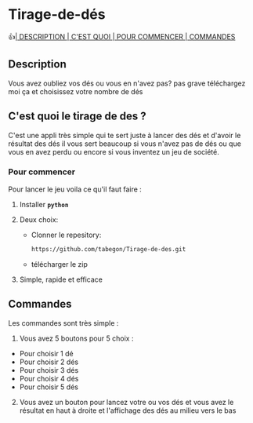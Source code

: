 # Tirage-de-dés

:+1:|<a href="#description"> DESCRIPTION </a>
 |<a href="#cest-quoi-le-tirage-de-des-"> C'EST QUOI </a>
 |<a href="#pour-commencer"> POUR COMMENCER </a>
 |<a href="#commandes"> COMMANDES </a>

## Description
Vous avez oubliez vos dés ou vous en n'avez pas? pas grave téléchargez moi ça et choisissez votre nombre de dés

## C'est quoi le tirage de des ?
C'est une appli très simple qui te sert juste à lancer des dés et d'avoir le résultat des dés il vous sert beaucoup si vous n'avez pas de dés ou que vous en avez perdu ou encore si vous inventez un jeu de société.

### Pour commencer
Pour lancer le jeu voila ce qu'il faut faire :
    
1. Installer __```python```__ 

2. Deux choix:
    - Clonner le repesitory:
        ```bash
        https://github.com/tabegon/Tirage-de-des.git
        ```
    - télécharger le zip
3. Simple, rapide et efficace    
    
## Commandes
Les commandes sont très simple :
1. Vous avez 5 boutons pour 5 choix :
  - Pour choisir 1 dé
  - Pour choisir 2 dés
  - Pour choisir 3 dés
  - Pour choisir 4 dés
  - Pour choisir 5 dés
2. Vous avez un bouton pour lancez votre ou vos dés et vous avez le résultat en haut à droite et l'affichage des dés au milieu vers le bas

